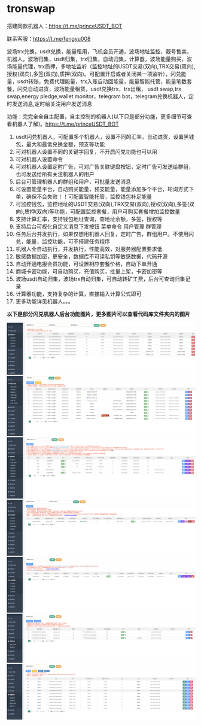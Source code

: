 # tronswap
搭建同款机器人：https://t.me/princeUSDT_BOT

联系客服：https://t.me/fengyu008

波场trx兑换，usdt兑换，能量租用，飞机会员开通，波场地址监控，靓号售卖，机器人，波场归集，usdt归集，trx归集，自动归集，计算器，波场能量购买，波场能量代理，trx质押，多地址监听（监控地址的USDT交易(双向),TRX交易(双向),授权(双向),多签(双向),质押(双向)。可配置开启或者关闭某一项监听），闪兑能量，usdt转账，免费代理能量，trx入账自动回能量，能量智能托管，能量笔数套餐，闪兑自动进货，波场能量租赁，usdt兑换trx，trx出租， usdt swap,trx swap,energy pledge,wallet monitor，telegram bot，telegram兑换机器人，定时发送消息,定时给关注用户发送消息


功能：完完全全自主配置，自主控制的机器人(以下只是部分功能，更多细节可查看机器人了解)。https://t.me/princeUSDT_BOT
1. usdt闪兑机器人，可配置多个机器人，设置不同的汇率，自动进货，设置黑钱包，最大和最低兑换金额，预支等功能
2. 可对机器人设置不同的关键字回复，不开启闪兑功能也可以用
3. 可对机器人设置命令
4. 可对机器人设置定时广告，可对广告关联键盘按钮，定时广告可发送给群组，也可发送给所有关注机器人的用户
5. 后台可管理机器人的群组和用户，可批量发送消息
6. 可设置能量平台，自动购买能量，预支能量，能量添加多个平台，轮询方式下单，确保不会失败！！可配置智能托管，监控钱包补足能量
7. 可监控钱包，监控地址的USDT交易(双向),TRX交易(双向),授权(双向),多签(双向),质押(双向)等功能，可配置监控套餐，用户可购买套餐增加监控数量
8. 支持计算汇率，支持钱包地址查询，查地址余额，多签，授权等
9. 支持后台可视化自定义消息下发按钮 菜单命令 用户管理 群管理  
10. 任务后台并发执行，如果仅想用机器人回复，定时广告，群组用户。不使用闪兑，能量，监控功能，可不搭建任务程序
11. 机器人全自动执行，并发执行，性能高效，对服务器配置要求低
12. 敏感数据加密，更安全，数据库不可读私钥等敏感数据，代码开源
13. 自动开通电报会员功能，可设置相应套餐价格，自助下单开通
14. 商城卡密功能，可自动购买，充值购买，批量上架，卡密加密等
15. 波场usdt自动归集，波场trx自动归集，可自动转矿工费，后台可查询归集记录
16. 计算器功能，支持复杂的计算，直接输入计算公式即可
17. 更多功能详见机器人。。。


<b>以下是部分闪兑机器人后台功能图片，更多图片可以查看代码库文件夹内的图片</b>

<img src="https://github.com/PrinceCoder8/tronswap/blob/main/%E5%9B%BE%E7%89%87/%E5%85%85%E5%80%BC%E4%BA%A4%E6%98%93.png?raw=true">
<img src="https://github.com/PrinceCoder8/tronswap/blob/main/%E5%9B%BE%E7%89%87/%E6%9C%BA%E5%99%A8%E4%BA%BA%E5%85%B3%E9%94%AE%E5%AD%97%E5%9B%9E%E5%A4%8D.png?raw=true">
<img src="https://github.com/PrinceCoder8/tronswap/blob/main/%E5%9B%BE%E7%89%87/%E8%83%BD%E9%87%8F%E5%B9%B3%E5%8F%B0.png?raw=true">
<img src="https://github.com/PrinceCoder8/tronswap/blob/main/%E5%9B%BE%E7%89%87/%E9%97%AA%E5%85%91%E9%92%B1%E5%8C%85.png?raw=true">
<img src="https://github.com/PrinceCoder8/tronswap/blob/main/%E5%9B%BE%E7%89%87/%E9%A3%9E%E6%9C%BA%E4%BC%9A%E5%91%98.png?raw=true">
<img src="https://github.com/PrinceCoder8/tronswap/blob/main/%E5%9B%BE%E7%89%87/%E7%9B%91%E6%8E%A7%E5%9C%B0%E5%9D%80%E9%92%B1%E5%8C%85.png?raw=true">
<img src="https://github.com/PrinceCoder8/tronswap/blob/main/%E5%9B%BE%E7%89%87/%E5%8D%A1%E5%AF%86%E7%AE%A1%E7%90%86.png?raw=true">
